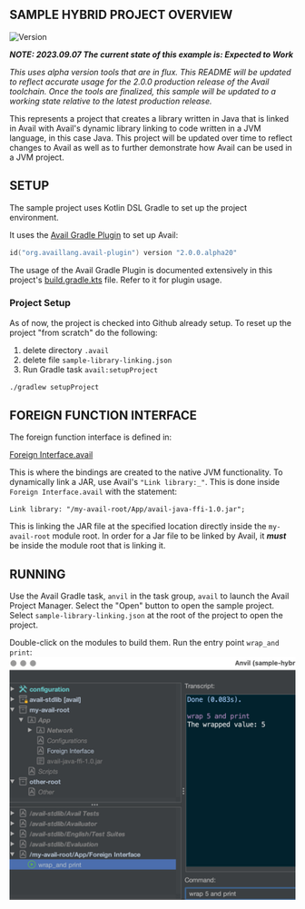 SAMPLE HYBRID PROJECT OVERVIEW
--------------------------------------------------------------------------------

![Version](https://img.shields.io/badge/v2.0.0.alpha02-0f824e)

***NOTE: 2023.09.07 The current state of this example is: Expected to Work***

*This uses alpha version tools that are in flux. This README will be updated* 
*to reflect accurate usage for the 2.0.0 production release of the Avail* 
*toolchain. Once the tools are finalized, this sample will be updated to a* 
*working state relative to the latest production release.*

This represents a project that creates a library written in Java that is linked 
in Avail with Avail's dynamic library linking to code written in a JVM language,
in this case Java. This project will be updated over time to reflect changes to
Avail as well as to further demonstrate how Avail can be used in a JVM project.

SETUP
--------------------------------------------------------------------------------
The sample project uses Kotlin DSL Gradle to set up the project environment. 

It uses the [Avail Gradle Plugin](../../gradle-plugin/README.md) to set up Avail:

```kotlin
id("org.availlang.avail-plugin") version "2.0.0.alpha20"
```

The usage of the Avail Gradle Plugin is documented extensively in this
project's [build.gradle.kts](build.gradle.kts) file. Refer to it for plugin 
usage.

### Project Setup
As of now, the project is checked into Github already setup. To reset up the
project "from scratch" do the following:

1. delete directory `.avail`
2. delete file `sample-library-linking.json`
3. Run Gradle task `avail:setupProject`
```bash
./gradlew setupProject
```

FOREIGN FUNCTION INTERFACE
--------------------------------------------------------------------------------

The foreign function interface is defined in:

[Foreign Interface.avail](roots/my-avail-root/App.avail/Foreign%20Interface.avail)

This is where the bindings are created to the native JVM functionality. To
dynamically link a JAR, use Avail's `"Link library:_"`. This is done inside
`Foreign Interface.avail` with the statement:

```
Link library: "/my-avail-root/App/avail-java-ffi-1.0.jar";
```
This is linking the JAR file at the specified location directly inside the
`my-avail-root` module root. In order for a Jar file to be linked by Avail, it
***must*** be inside the module root that is linking it. 

RUNNING
--------------------------------------------------------------------------------
Use the Avail Gradle task, `anvil` in the task group, `avail` to launch the
Avail Project Manager. Select the "Open" button to open the sample project. 
Select `sample-library-linking.json` at the root of the project to open the 
project.

Double-click on the modules to build them. Run the entry point `wrap_and print`:
![workbench](readme/workbench.jpg?raw=true)
